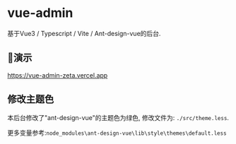 # vue-admin
基于Vue3 / Typescript / Vite / Ant-design-vue的后台. 


## 🚀演示
https://vue-admin-zeta.vercel.app


## 修改主题色
本后台修改了"ant-design-vue"的主题色为绿色, 修改文件为: `./src/theme.less`.



更多变量参考:`node_modules\ant-design-vue\lib\style\themes\default.less`
